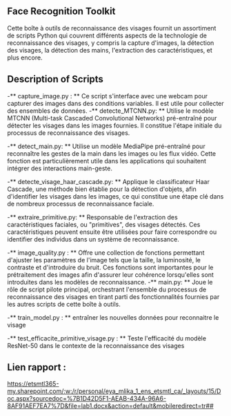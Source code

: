 
## Face Recognition Toolkit
Cette boîte à outils de reconnaissance des visages fournit un assortiment de scripts Python qui couvrent différents aspects de la technologie de reconnaissance des visages, y compris la capture d'images, la détection des visages, la détection des mains, l'extraction des caractéristiques, et plus encore. 

## Description of Scripts
-** capture_image.py : **
Ce script s'interface avec une webcam pour capturer des images dans des conditions variables. Il est utile pour collecter des ensembles de données.
-** detecte_MTCNN.py: **
Utilise le modèle MTCNN (Multi-task Cascaded Convolutional Networks) pré-entraîné pour détecter les visages dans les images fournies. Il constitue l'étape initiale du processus de reconnaissance des visages.

-** detect_main.py: **
Utilise un modèle MediaPipe pré-entraîné pour reconnaître les gestes de la main dans les images ou les flux vidéo. Cette fonction est particulièrement utile dans les applications qui souhaitent intégrer des interactions main-geste.

-** detecte_visage_haar_cascade.py: **
Applique le classificateur Haar Cascade, une méthode bien établie pour la détection d'objets, afin d'identifier les visages dans les images, ce qui constitue une étape clé dans de nombreux processus de reconnaissance faciale.

-** extraire_primitive.py: **
Responsable de l'extraction des caractéristiques faciales, ou "primitives", des visages détectés. Ces caractéristiques peuvent ensuite être utilisées pour faire correspondre ou identifier des individus dans un système de reconnaissance.

-** image_quality.py : **
Offre une collection de fonctions permettant d'ajuster les paramètres de l'image tels que la taille, la luminosité, le contraste et d'introduire du bruit. Ces fonctions sont importantes pour le prétraitement des images afin d'assurer leur cohérence lorsqu'elles sont introduites dans les modèles de reconnaissance.
-** main.py: **
Joue le rôle de script pilote principal, orchestrant l'ensemble du processus de reconnaissance des visages en tirant parti des fonctionnalités fournies par les autres scripts de cette boîte à outils.

-** train_model.py : **
entraîner les  nouvelles données pour reconnaitre le visage

-** test_efficacite_primitive_visage.py : **
Teste l'efficacité du modèle ResNet-50 dans le contexte de la reconnaissance des visages

## Lien rapport :
https://etsmtl365-my.sharepoint.com/:w:/r/personal/eya_mlika_1_ens_etsmtl_ca/_layouts/15/Doc.aspx?sourcedoc=%7B1D42D5F1-AEAB-434A-96A6-8AF91AEF7EA7%7D&file=lab1.docx&action=default&mobileredirect=tr##
